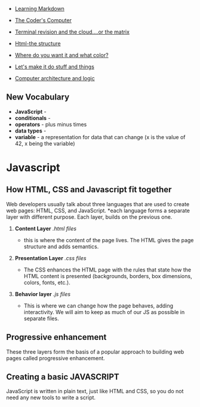 <nav>

- [Learning Markdown](01-learning-markdown.md) 

- [The Coder's Computer](02-the-coders-computer.md)

- [Terminal revision and the cloud....or the matrix](03-revisions-and-the-cloud.md)

- [Html-the structure](04-structure-with-html.md)

- [Where do you want it and what color?](05-design-with-css.md)

- [Let's make it do stuff and things](06a-dynamic-with-javascript.md)

- [Computer architecture and logic](06b-computer-architecture-and-logic.md)

</nav>

## New Vocabulary
- **JavaScript** - 
- **conditionals** - 
- **operators** - plus minus times
- **data types** - 
- **variable** - a representation for data that can change (x is the value of 42, x being the variable)

# Javascript

## How HTML, CSS and Javascript  fit together

Web developers usually talk about three languages that are used to create web pages: HTML, CSS, and JavaScript.
*each language forms a separate layer with different purpose. Each layer, builds on the previous one.

1. **Content Layer** *.html files*
    - this is where the content of the page lives. The HTML gives the page structure and adds semantics.

2. **Presentation Layer** *.css files*
    - The CSS enhances the HTML page with the rules that state how the HTML content is presented (backgrounds, borders, box dimensions, colors, fonts, etc.).

3. **Behavior layer** *.js files*
    - This is where we can change how the page behaves, adding interactivity. We will aim to keep as much of our JS as possible in separate files.

## Progressive enhancement

These three layers form the basis of a popular approach to building web pages called progressive enhancement.

## Creating a basic JAVASCRIPT

JavaScript is written in plain text, just like HTML and CSS, so you do not need any new tools to write a script.

